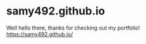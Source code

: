 # samy492.github.io

Well hello there, thanks for checking out my portfolio!
https://samy492.github.io/
